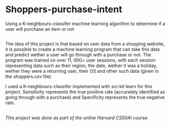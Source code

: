 # Shoppers-purchase-intent
Using a K-neighbours-classifer machine learning algorithm to determine if a user will purchase an item or not

##
The idea of this project is that based on user data from a shopping website, it is possible to create a machine learning program that can take this data and predict wether a user will go through with a purchase or not. The program was trained on over 11, 000+ user sessions, with each session representing data such as their region, the date, wether it was a holiday, wether they were a returning user, their OS and other such data (given in the shoppers.csv file)

I used a K-neighbours-classifer implemented with sci-kit learn for this project. Sensitivity represents the true positive rate (accurately identified as going through with a purchase) and Specificity represents the true negative rate. 
##
*This project was done as part of the online Harvard CS50AI course.*

